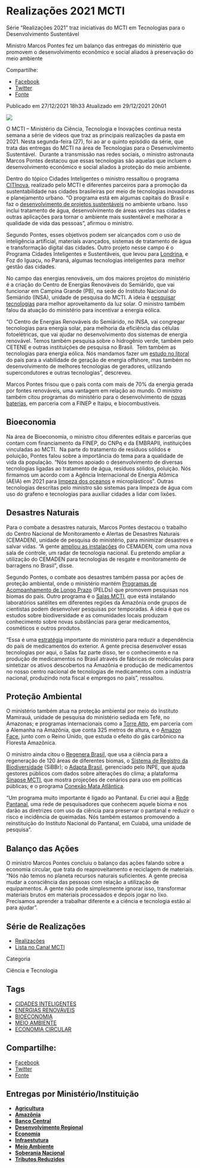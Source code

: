 
# Realizações 2021 MCTI

Série “Realizações 2021” traz iniciativas do MCTI em Tecnologias para o Desenvolvimento Sustentável

Ministro Marcos Pontes fez um balanço das entregas do ministério que promovem o desenvolvimento econômico e social aliados à preservação do meio ambiente

Compartilhe: 
 - [Facebook](http://www.facebook.com/sharer.php?u=https://www.gov.br/mcti/pt-br/acompanhe-o-mcti/noticias/2021/12/serie-201crealizacoes-2021201d-traz-iniciativas-do-mcti-em-tecnologias-para-o-desenvolvimento-sustentavel "Facebook") 
 - [Twitter](https://twitter.com/share?text=S%C3%A9rie%20%E2%80%9CRealiza%C3%A7%C3%B5es%202021%E2%80%9D%20traz%20iniciativas%20do%20MCTI%20em%20Tecnologias%20para%20o%20Desenvolvimento%20Sustent%C3%A1vel&url=https://www.gov.br/mcti/resolveuid/6fbdb3d05179412caffca39fcfa5bc93 "Twitter") 
 - [Fonte](https://www.gov.br/mcti/pt-br/acompanhe-o-mcti/noticias/2021/12/serie-201crealizacoes-2021201d-traz-iniciativas-do-mcti-em-tecnologias-para-o-desenvolvimento-sustentavel "ir para fonte")

Publicado em 27/12/2021 18h33 Atualizado em 29/12/2021 20h01

![ ](https://www.gov.br/mcti/pt-br/acompanhe-o-mcti/noticias/2021/12/serie-201crealizacoes-2021201d-traz-iniciativas-do-mcti-em-tecnologias-para-o-desenvolvimento-sustentavel/fullbanner_tec_desen_sust.png/@@images/a114e974-3020-4f11-838e-bdc1d615bcde.png)

O MCTI – Ministério da Ciência, Tecnologia e Inovações continua nesta semana a série de vídeos que traz as principais realizações da pasta em 2021. Nesta segunda-feira (27), foi ao ar o quinto episódio da série, que trata das entregas do MCTI na área de Tecnologias para o Desenvolvimento Sustentável.  Durante a transmissão nas redes sociais, o ministro astronauta Marcos Pontes destacou que essas tecnologias são aquelas que incluem o desenvolvimento econômico e social aliados à proteção do meio ambiente.  
  
Dentro do tópico Cidades Inteligentes o ministro ressaltou o programa [CITInova](https://citinova.mctic.gov.br/), realizado pelo MCTI e diferentes parceiros para a promoção da sustentabilidade nas cidades brasileiras por meio de tecnologias inovadoras e planejamento urbano. “O programa está em algumas capitais do Brasil e faz o [desenvolvimento de projetos sustentáveis](https://www.gov.br/cgcl/clima/noticias/citinova-promove-sustentabilidade-em-cidades-brasileiras) no ambiente urbano. Isso inclui tratamento de água, desenvolvimento de áreas verdes nas cidades e outras aplicações para tornar o ambiente mais sustentável e melhorar a qualidade de vida das pessoas”, afirmou o ministro.  
  
Segundo Pontes, esses objetivos podem ser alcançados com o uso de inteligência artificial, materiais avançados, sistemas de tratamento de água e transformação digital das cidades. Outro projeto nesse campo é o Programa Cidades Inteligentes e Sustentáveis, que levou para [Londrina](https://www.gov.br/mcti/pt-br/acompanhe-o-mcti/noticias/2021/09/ministro-participa-de-inauguracao-da-primeira-rua-inteligente-do-pais), e Foz do Iguaçu, no Paraná, algumas tecnologias inteligentes para  melhor gestão das cidades.  
  
No campo das energias renováveis, um dos maiores projetos do ministério é a criação do Centro de Energias Renováveis do Semiárido, que vai funcionar em Campina Grande (PB), na sede do Instituto Nacional do Semiárido (INSA), unidade de pesquisa do MCTI. A ideia é [pesquisar tecnologias](https://renovasemiarido.insa.gov.br/) para melhor aproveitamento da luz solar. O ministro também falou da atuação do ministério para incentivar a energia eólica.  
  
“O Centro de Energias Renováveis do Semiárido, no INSA, vai congregar tecnologias para energia solar, para melhoria da eficiência das células fotoelétricas, que vai ajudar no desenvolvimento dos sistemas de energia renovável. Temos também pesquisa sobre o hidrogênio verde, também pelo CETENE e outras instituições de pesquisa no Brasil.  Tem também as tecnologias para energia eólica. Nós mandamos fazer um [estudo no litoral](https://www.gov.br/06/mcti-fara-estudo-sobre-potencial-eolico-de-parte-da-costa-brasileira) do país para a viabilidade de geração de energia offshore, mas também no desenvolvimento de melhores tecnologias de geradores, utilizando supercondutores e outras tecnologias”, descreveu.  
  
Marcos Pontes frisou que o país conta com mais de 70% da energia gerada por fontes renováveis, uma vantagem em relação ao mundo. O ministro também citou programas do ministério para o desenvolvimento de [novas baterias](http://www.finep.gov.br/noticias/todas-noticias/6101-finep-marca-presenca-em-visita-tecnica-a-usina-hidreletrica-de-itaipu), em parceria com a FINEP e Itaipu, e biocombustíveis.

## Bioeconomia

Na área de Bioeconomia, o ministro citou diferentes editais e parcerias que contam com financiamento da FINEP, do CNPq e da EMBRAPII, instituições vinculadas ao MCTI.  Na parte do tratamento de resíduos sólidos e poluição, Pontes falou sobre a importância do tema para a qualidade de vida da população. “Nós temos apoiado o desenvolvimento de diversas tecnologias ligadas ao tratamento de água, resíduos sólidos, poluição. Nós firmamos um acordo com a Agência Internacional de Energia Atômica (AEIA) em 2021 para [limpeza dos oceanos](https://www.gov.br/07/mcti-e-aiea-discutem-projeto-para-reduzir-poluicao-no-mar) e microplásticos”. Outras tecnologias descritas pelo ministro são sistemas para limpeza de água com uso do grafeno e tecnologias para auxiliar cidades a lidar com lixões.  

## Desastres Naturais

Para o combate a desastres naturais, Marcos Pontes destacou o trabalho do Centro Nacional de Monitoramento e Alertas de Desastres Naturais (CEMADEN), unidade de pesquisa do ministério, para minimizar desastres e salvar vidas. “A gente [ampliou as instalações](https://www.gov.br/rede-mcti/cemaden/conteudo/noticias-cemaden/ministro-do-mcti-inaugura-novas-instalacoes-e-radar-meteorologico-no-evento-de-celebracao-aos-10-anos-do-cemaden) do CEMADEN, com uma nova sala de controle, um radar de tecnologia nacional. Eu pretendo ampliar a utilização do CEMADEN para tecnologias de resgate e monitoramento de barragens no Brasil”, disse.  
  
Segundo Pontes, o combate aos desastres também passa por ações de proteção ambiental, onde o ministério mantém [Programas de Acompanhamento de Longo Prazo](https://www.gov.br/cnpq/pt-br/acesso-a-informacao/acoes-e-programas/programas/peld) (PELDs) que promovem pesquisas nos biomas do país. Outro programa é o [Salas MCTI](https://www.gov.br/09/mcti-entrega-laboratorios-satelites-para-regiao-amazonica), que está instalando laboratórios satélites em diferentes regiões da Amazônia onde grupos de cientistas podem desenvolver pesquisas por temporadas. A ideia é que os estudos sobre biodiversidade e as comunidades locais produzam conhecimento sobre novas substâncias para gerar medicamentos, cosméticos e outros produtos.  
  
“Essa é uma [estratégia](https://www.gov.br/06/estrategia-do-ministerio-visa-transformar-pesquisas-na-area-de-remedios-em-novos-tratamentos) importante do ministério para reduzir a dependência do país de medicamentos do exterior. A gente precisa desenvolver essas tecnologias por aqui, o Salas faz parte disso, ter o conhecimento e na produção de medicamentos no Brasil através de fábricas de moléculas para sintetizar os ativos descobertos na Amazônia e produção de medicamentos no nosso centro nacional de tecnologias de medicamentos com a indústria nacional, produzindo nota fiscal e empregos no país”, ressaltou.  
  
## Proteção Ambiental

O ministério também atua na proteção ambiental por meio do Instituto Mamirauá, unidade de pesquisa do ministério sediada em Tefé, no Amazonas; e programas internacionais como a [Torre Atto](https://www.attoproject.org/pt/), em parceria com a Alemanha na Amazônia, que conta 325 metros de altura, e o [Amazon Face](https://amazonface.inpa.gov.br/), junto com o Reino Unido, que estuda o efeito do gás carbônico na Floresta Amazônica.  
  
O ministro ainda citou o [Regenera Brasil](https://www.gov.br/2020/08/iniciativa-regenera-brasil-do-mcti-vai-atuar-na-recuperacao-de-ecossistemas-nacionais), que usa a ciência para a regeneração de 120 áreas de diferentes biomas, o [Sistema de Registro da Biodiversidade](https://www.sibbr.gov.br/) (SiBBr); o [Adapta Brasil](https://adaptabrasil.mcti.gov.br/), gerenciado pelo INPE, que ajuda gestores públicos com dados sobre alterações do clima; a plataforma [Sinapse MCTI](https://www.gov.br/sirene/dados-e-ferramentas/sinapse), que mostra projeções de cenários para uso em políticas públicas; e o programa [Conexão Mata Atlântica](https://conexaomataatlantica.mctic.gov.br/cma/portal/).  
  
“Um programa muito importante é ligado ao Pantanal. Eu criei aqui a [Rede Pantanal](https://www.gov.br/10/com-apoio-do-mcti-rede-pantanal-de-pesquisa-usa-ciencia-para-mitigar-e-prevenir-incendios), uma rede de pesquisadores que conhecem aquele bioma e nos darão as diretrizes com uso da ciência para preservar o pantanal e reduzir o risco e incidência de queimadas. Nós também estamos promovendo a reinstituição do Instituto Nacional do Pantanal, em Cuiabá, uma unidade de pesquisa”.  

## Balanço das Ações

O ministro Marcos Pontes concluiu o balanço das ações falando sobre a economia circular, que trata do reaproveitamento e reciclagem de materiais. “Nós não temos no planeta recursos naturais suficientes. A gente precisa mudar a consciência das pessoas com relação a utilização de equipamentos. A gente não pode simplesmente ignorar isso, transformar materiais brutos em materiais processados e depois jogar no lixo. Precisamos aprender a trabalhar diferente e a ciência e tecnologia estão aí para ajudar”.  

## Série de Realizações

 - [Realizações](/docs/ciencia-tecnologia/serie-realizacoes)
 - [Lista no Canal MCTI](https://www.youtube.com/playlist?list=PLa8HqSGatmeQMmersmsIovNrk5R7lEh4V)

Categoria

Ciência e Tecnologia
## Tags
 - [CIDADES INTELIGENTES](https://www.gov.br/mcti/pt-br/@@search?Subject%3Alist=CIDADES%20INTELIGENTES)
 - [ENERGIAS RENOVÁVEIS](https://www.gov.br/mcti/pt-br/@@search?Subject%3Alist=ENERGIAS%20RENOV%C3%81VEIS)
 - [BIOECONOMIA](https://www.gov.br/mcti/pt-br/@@search?Subject%3Alist=BIOECONOMIA)
 - [MEIO AMBIENTE](https://www.gov.br/mcti/pt-br/@@search?Subject%3Alist=MEIO%20AMBIENTE)
 - [ECONOMIA CIRCULAR](https://www.gov.br/mcti/pt-br/@@search?Subject%3Alist=ECONOMIA%20CIRCULAR)

## Compartilhe: 
 - [Facebook](http://www.facebook.com/sharer.php?u=https://www.gov.br/mcti/pt-br/acompanhe-o-mcti/noticias/2021/12/serie-201crealizacoes-2021201d-traz-iniciativas-do-mcti-em-tecnologias-para-o-desenvolvimento-sustentavel "Facebook") 
 - [Twitter](https://twitter.com/share?text=S%C3%A9rie%20%E2%80%9CRealiza%C3%A7%C3%B5es%202021%E2%80%9D%20traz%20iniciativas%20do%20MCTI%20em%20Tecnologias%20para%20o%20Desenvolvimento%20Sustent%C3%A1vel&url=https://www.gov.br/mcti/resolveuid/6fbdb3d05179412caffca39fcfa5bc93 "Twitter") 
 - [Fonte](https://www.gov.br/mcti/pt-br/acompanhe-o-mcti/noticias/2021/12/serie-201crealizacoes-2021201d-traz-iniciativas-do-mcti-em-tecnologias-para-o-desenvolvimento-sustentavel "ir para fonte")

## Entregas por Ministério/Instituição

 - [**Agricultura**](/docs/agricultura)
 - [**Amazônia**](/docs/amazonia)
 - [**Banco Central**](/docs/economia/banco-central)
 - [**Desenvolvimento Regional**](/docs/desenvolvimento-regional/)
 - [**Economia**](/docs/economia/fatos-recentes)
 - [**Infraestutura**](/docs/infraestrutura)
 - [**Meio Ambiente**](/docs/meioambiente/)
 - [**Soberania Nacional**](/blog/2022-03-02-soberania-nacional)
 - [**Tributos Reduzidos**](/docs/tributos-reduzidos)
